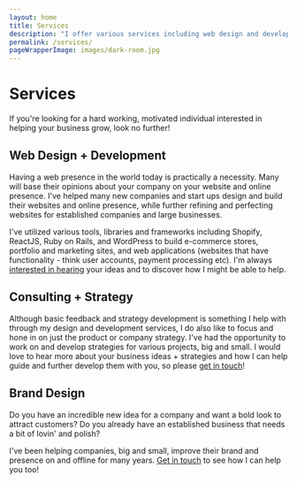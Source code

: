 ```yaml
---
layout: home
title: Services
description: "I offer various services including web design and development, mentorship, consulting and strategy development. Get in touch to find out more!"
permalink: /services/
pageWrapperImage: images/dark-room.jpg
---
```


# Services

If you're looking for a hard working, motivated individual interested in helping your business grow, look no further!

## Web Design + Development
Having a web presence in the world today is practically a necessity. Many will base their opinions about your company on your website and online presence. I've helped many new companies and start ups design and build their websites and online presence, while further refining and perfecting websites for established companies and large businesses.

I've utilized various tools, libraries and frameworks including Shopify, ReactJS, Ruby on Rails, and WordPress to build e-commerce stores, portfolio and marketing sites, and web applications (websites that have functionality - think user accounts, payment processing etc). I'm always <a href="mailto:harismahmood89@gmail.com">interested in hearing</a> your ideas and to discover how I might be able to help.

## Consulting + Strategy
Although basic feedback and strategy development is something I help with through my design and development services, I do also like to focus and hone in on just the product or company strategy. I've had the opportunity to work on and develop strategies for various projects, big and small. I would love to hear more about your business ideas + strategies and how I can help guide and further develop them with you, so please <a href="mailto:harismahmood89@gmail.com">get in touch</a>!

## Brand Design
Do you have an incredible new idea for a company and want a bold look to attract customers? Do you already have an established business that needs a bit of lovin' and polish?

I've been helping companies, big and small, improve their brand and presence on and offline for many years. <a href="mailto:harismahmood89@gmail.com">Get in touch</a> to see how I can help you too!
